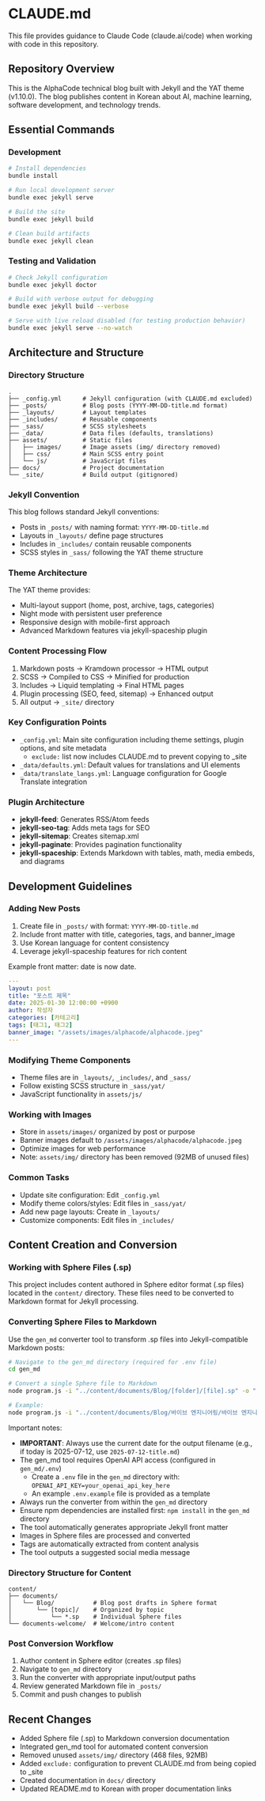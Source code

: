 # CLAUDE.md

This file provides guidance to Claude Code (claude.ai/code) when working with code in this repository.

## Repository Overview

This is the AlphaCode technical blog built with Jekyll and the YAT theme (v1.10.0). The blog publishes content in Korean about AI, machine learning, software development, and technology trends.

## Essential Commands

### Development

```bash
# Install dependencies
bundle install

# Run local development server
bundle exec jekyll serve

# Build the site
bundle exec jekyll build

# Clean build artifacts
bundle exec jekyll clean
```

### Testing and Validation

```bash
# Check Jekyll configuration
bundle exec jekyll doctor

# Build with verbose output for debugging
bundle exec jekyll build --verbose

# Serve with live reload disabled (for testing production behavior)
bundle exec jekyll serve --no-watch
```

## Architecture and Structure

### Directory Structure

```
.
├── _config.yml      # Jekyll configuration (with CLAUDE.md excluded)
├── _posts/          # Blog posts (YYYY-MM-DD-title.md format)
├── _layouts/        # Layout templates
├── _includes/       # Reusable components
├── _sass/           # SCSS stylesheets
├── _data/           # Data files (defaults, translations)
├── assets/          # Static files
│   ├── images/      # Image assets (img/ directory removed)
│   ├── css/         # Main SCSS entry point
│   └── js/          # JavaScript files
├── docs/            # Project documentation
└── _site/           # Build output (gitignored)
```

### Jekyll Convention

This blog follows standard Jekyll conventions:

- Posts in `_posts/` with naming format: `YYYY-MM-DD-title.md`
- Layouts in `_layouts/` define page structures
- Includes in `_includes/` contain reusable components
- SCSS styles in `_sass/` following the YAT theme structure

### Theme Architecture

The YAT theme provides:

- Multi-layout support (home, post, archive, tags, categories)
- Night mode with persistent user preference
- Responsive design with mobile-first approach
- Advanced Markdown features via jekyll-spaceship plugin

### Content Processing Flow

1. Markdown posts → Kramdown processor → HTML output
2. SCSS → Compiled to CSS → Minified for production
3. Includes → Liquid templating → Final HTML pages
4. Plugin processing (SEO, feed, sitemap) → Enhanced output
5. All output → `_site/` directory

### Key Configuration Points

- `_config.yml`: Main site configuration including theme settings, plugin options, and site metadata
  - `exclude:` list now includes CLAUDE.md to prevent copying to \_site
- `_data/defaults.yml`: Default values for translations and UI elements
- `_data/translate_langs.yml`: Language configuration for Google Translate integration

### Plugin Architecture

- **jekyll-feed**: Generates RSS/Atom feeds
- **jekyll-seo-tag**: Adds meta tags for SEO
- **jekyll-sitemap**: Creates sitemap.xml
- **jekyll-paginate**: Provides pagination functionality
- **jekyll-spaceship**: Extends Markdown with tables, math, media embeds, and diagrams

## Development Guidelines

### Adding New Posts

1. Create file in `_posts/` with format: `YYYY-MM-DD-title.md`
2. Include front matter with title, categories, tags, and banner_image
3. Use Korean language for content consistency
4. Leverage jekyll-spaceship features for rich content

Example front matter: date is now date.

```yaml
---
layout: post
title: "포스트 제목"
date: 2025-01-30 12:00:00 +0900
author: 작성자
categories: [카테고리]
tags: [태그1, 태그2]
banner_image: "/assets/images/alphacode/alphacode.jpeg"
---
```

### Modifying Theme Components

- Theme files are in `_layouts/`, `_includes/`, and `_sass/`
- Follow existing SCSS structure in `_sass/yat/`
- JavaScript functionality in `assets/js/`

### Working with Images

- Store in `assets/images/` organized by post or purpose
- Banner images default to `/assets/images/alphacode/alphacode.jpeg`
- Optimize images for web performance
- Note: `assets/img/` directory has been removed (92MB of unused files)

### Common Tasks

- Update site configuration: Edit `_config.yml`
- Modify theme colors/styles: Edit files in `_sass/yat/`
- Add new page layouts: Create in `_layouts/`
- Customize components: Edit files in `_includes/`

## Content Creation and Conversion

### Working with Sphere Files (.sp)

This project includes content authored in Sphere editor format (.sp files) located in the `content/` directory. These files need to be converted to Markdown format for Jekyll processing.

### Converting Sphere Files to Markdown

Use the `gen_md` converter tool to transform .sp files into Jekyll-compatible Markdown posts:

```bash
# Navigate to the gen_md directory (required for .env file)
cd gen_md

# Convert a single Sphere file to Markdown
node program.js -i "../content/documents/Blog/[folder]/[file].sp" -o "../_posts/YYYY-MM-DD-post-title.md"

# Example:
node program.js -i "../content/documents/Blog/바이브 엔지니어링/바이브 엔지니어링: 코드 다음으로 AI가 정복할 영역.sp" -o "../_posts/2025-07-12-vibe-engineering.md"
```

Important notes:

- **IMPORTANT**: Always use the current date for the output filename (e.g., if today is 2025-07-12, use `2025-07-12-title.md`)
- The gen_md tool requires OpenAI API access (configured in `gen_md/.env`)
  - Create a `.env` file in the `gen_md` directory with: `OPENAI_API_KEY=your_openai_api_key_here`
  - An example `.env.example` file is provided as a template
- Always run the converter from within the `gen_md` directory
- Ensure npm dependencies are installed first: `npm install` in the `gen_md` directory
- The tool automatically generates appropriate Jekyll front matter
- Images in Sphere files are processed and converted
- Tags are automatically extracted from content analysis
- The tool outputs a suggested social media message

### Directory Structure for Content

```
content/
├── documents/
│   └── Blog/           # Blog post drafts in Sphere format
│       └── [topic]/    # Organized by topic
│           └── *.sp    # Individual Sphere files
└── documents-welcome/  # Welcome/intro content
```

### Post Conversion Workflow

1. Author content in Sphere editor (creates .sp files)
2. Navigate to `gen_md` directory
3. Run the converter with appropriate input/output paths
4. Review generated Markdown file in `_posts/`
5. Commit and push changes to publish

## Recent Changes

- Added Sphere file (.sp) to Markdown conversion documentation
- Integrated gen_md tool for automated content conversion
- Removed unused `assets/img/` directory (468 files, 92MB)
- Added `exclude:` configuration to prevent CLAUDE.md from being copied to \_site
- Created documentation in `docs/` directory
- Updated README.md to Korean with proper documentation links
